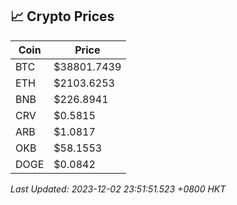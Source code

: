 ## 📈 Crypto Prices

| Coin | Price |
| ---- | ----- |
| BTC | $38801.7439 |
| ETH | $2103.6253 |
| BNB | $226.8941 |
| CRV | $0.5815 |
| ARB | $1.0817 |
| OKB | $58.1553 |
| DOGE | $0.0842 |

_Last Updated: 2023-12-02 23:51:51.523 +0800 HKT_